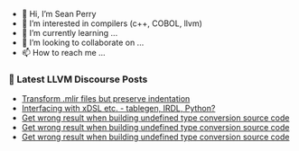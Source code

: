 - 👋 Hi, I’m Sean Perry
- 👀 I’m interested in compilers (c++, COBOL, llvm)
- 🌱 I’m currently learning ...
- 💞️ I’m looking to collaborate on ...
- 📫 How to reach me ...

<!---
s66perry/s66perry is a ✨ special ✨ repository because its `README.md` (this file) appears on your GitHub profile.
You can click the Preview link to take a look at your changes.
--->
### 📕 Latest LLVM Discourse Posts

<!-- DISCOURSE-LLVM:START -->
- [Transform .mlir files but preserve indentation](https://discourse.llvm.org/t/transform-mlir-files-but-preserve-indentation/85657#post_1)
- [Interfacing with xDSL etc. - tablegen, IRDL, Python?](https://discourse.llvm.org/t/interfacing-with-xdsl-etc-tablegen-irdl-python/85597#post_4)
- [Get wrong result when building undefined type conversion source code](https://discourse.llvm.org/t/get-wrong-result-when-building-undefined-type-conversion-source-code/85656#post_5)
- [Get wrong result when building undefined type conversion source code](https://discourse.llvm.org/t/get-wrong-result-when-building-undefined-type-conversion-source-code/85656#post_4)
- [Get wrong result when building undefined type conversion source code](https://discourse.llvm.org/t/get-wrong-result-when-building-undefined-type-conversion-source-code/85656#post_3)
<!-- DISCOURSE-LLVM:END -->
